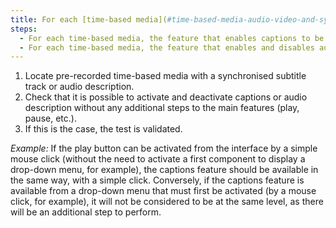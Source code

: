 ```yaml
---
title: For each [time-based media](#time-based-media-audio-video-and-synchronised) that has a [captions](#captions-media-object) or [audio description](#audio-description-time-based-media) track, do the control features for these alternatives respect these conditions?
steps:
  - For each time-based media, the feature that enables captions to be activated and deactivated is presented at the same level as the [main features](#main-features-of-a-time-based-media).
  - For each time-based media, the feature that enables and disables audio description is presented at the same level as the [main features](#main-features-of-a-time-based-media).
---
```


1. Locate pre-recorded time-based media with a synchronised subtitle track or audio description.
2. Check that it is possible to activate and deactivate captions or audio description without any additional steps to the main features (play, pause, etc.).
3. If this is the case, the test is validated.

<i>Example:</i> If the play button can be activated from the interface by a simple mouse click (without the need to activate a first component to display a drop-down menu, for example), the captions feature should be available in the same way, with a simple click. Conversely, if the captions feature is available from a drop-down menu that must first be activated (by a mouse click, for example), it will not be considered to be at the same level, as there will be an additional step to perform.